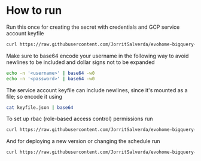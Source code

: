

# How to run

Run this once for creating the secret with credentials and GCP service account keyfile

```bash
curl https://raw.githubusercontent.com/JorritSalverda/evohome-bigquery-exporter/master/k8s/secret.yaml | EVOHOME_USERNAME='<base64 encoded username>' EVOHOME_PASSWORD='<base64 encoded password>' GCP_SERVICE_ACCOUNT_KEYFILE='<base64 encoded service account keyfile>' envsubst \$EVOHOME_USERNAME,\$EVOHOME_PASSWORD,\$GCP_SERVICE_ACCOUNT_KEYFILE | kubectl apply -f -
```

Make sure to base64 encode your username in the following way to avoid newlines to be included and dollar signs not to be expanded

```bash
echo -n '<username>' | base64 -w0
echo -n '<password>' | base64 -w0
```

The service account keyfile can include newlines, since it's mounted as a file; so encode it using

```bash
cat keyfile.json | base64
```

To set up rbac (role-based access control) permissions run

```bash
curl https://raw.githubusercontent.com/JorritSalverda/evohome-bigquery-exporter/master/k8s/rbac.yaml | kubectl apply -f -
```

And for deploying a new version or changing the schedule run

```bash
curl https://raw.githubusercontent.com/JorritSalverda/evohome-bigquery-exporter/master/k8s/cronjob.yaml | SCHEDULE='*/5 * * * *' CONTAINER_TAG='0.1.12' envsubst \$SCHEDULE,\$CONTAINER_TAG | kubectl apply -f -
```